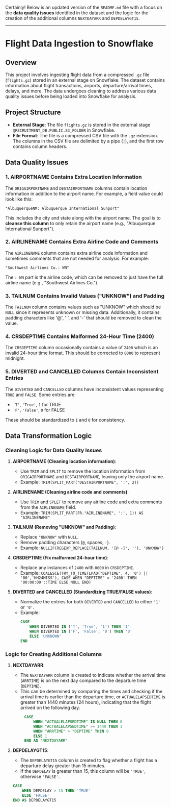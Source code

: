 Certainly! Below is an updated version of the `README.md` file with a focus on the **data quality issues** identified in the dataset and the logic for the creation of the additional columns `NEXTDAYARR` and `DEPDELAYGT15`.

---

# Flight Data Ingestion to Snowflake

## Overview
This project involves ingesting flight data from a compressed `.gz` file (`flights.gz`) stored in an external stage on Snowflake. The dataset contains information about flight transactions, airports, departure/arrival times, delays, and more. The data undergoes cleaning to address various data quality issues before being loaded into Snowflake for analysis.

## Project Structure

- **External Stage**: The file `flights.gz` is stored in the external stage `@RECRUITMENT_DB.PUBLIC.S3_FOLDER` in Snowflake.
- **File Format**: The file is a compressed CSV file with the `.gz` extension. The columns in the CSV file are delimited by a pipe (`|`), and the first row contains column headers.

## Data Quality Issues

### 1. **AIRPORTNAME Contains Extra Location Information**
   The `ORIGAIRPORTNAME` and `DESTAIRPORTNAME` columns contain location information in addition to the airport name. For example, a field value could look like this:

   ```
   "AlbuquerqueNM: Albuquerque International Sunport"
   ```

   This includes the city and state along with the airport name. The goal is to **cleanse this column** to only retain the airport name (e.g., "Albuquerque International Sunport").

### 2. **AIRLINENAME Contains Extra Airline Code and Comments**
   The `AIRLINENAME` column contains extra airline code information and sometimes comments that are not needed for analysis. For example:

   ```
   "Southwest Airlines Co.: WN"
   ```

   The `: WN` part is the airline code, which can be removed to just have the full airline name (e.g., "Southwest Airlines Co.").

### 3. **TAILNUM Contains Invalid Values ("UNKNOW") and Padding**
   The `TAILNUM` column contains values such as "UNKNOW" which should be `NULL` since it represents unknown or missing data. Additionally, it contains padding characters like '@', ' ', and '-' that should be removed to clean the value.

### 4. **CRSDEPTIME Contains Malformed 24-Hour Time (2400)**
   The `CRSDEPTIME` column occasionally contains a value of `2400` which is an invalid 24-hour time format. This should be corrected to `0000` to represent midnight.

### 5. **DIVERTED and CANCELLED Columns Contain Inconsistent Entries**
   The `DIVERTED` and `CANCELLED` columns have inconsistent values representing `TRUE` and `FALSE`. Some entries are:

   - `'T'`, `'True'`, `1` for TRUE
   - `'F'`, `'False'`, `0` for FALSE

   These should be standardized to `1` and `0` for consistency.

## Data Transformation Logic

### Cleaning Logic for Data Quality Issues

1. **AIRPORTNAME (Cleaning location information)**:
   - Use `TRIM` and `SPLIT` to remove the location information from `ORIGAIRPORTNAME` and `DESTAIRPORTNAME`, leaving only the airport name.
   - Example: `TRIM(SPLIT_PART("DESTAIRPORTNAME", ':', 2))`

2. **AIRLINENAME (Cleaning airline code and comments)**:
   - Use `TRIM` and `SPLET` to remove any airline code and extra comments from the `AIRLINENAME` field.
   - Example: `TRIM(SPLIT_PART(FR."AIRLINENAME", ':', 1)) AS "AIRLINENAME"`

3. **TAILNUM (Removing "UNKNOW" and Padding)**:
   - Replace `"UNKNOW"` with `NULL`.
   - Remove padding characters (`@`, spaces, `-`).
   - Example: `NULLIF(REGEXP_REPLACE(TAILNUM, '[@ -]', ''), 'UNKNOW')`

4. **CRSDEPTIME (Fix malformed 24-hour time)**:
   - Replace any instances of `2400` with `0000` in `CRSDEPTIME`.
   - Example: `COALESCE(TRY_TO_TIME(LPAD("DEPTIME", 4, '0') || '00','HH24MISS'), CASE WHEN "DEPTIME" = '2400' THEN '00:00:00'::TIME ELSE NULL END)`

5. **DIVERTED and CANCELLED (Standardizing TRUE/FALSE values)**:
   - Normalize the entries for both `DIVERTED` and `CANCELLED` to either `'1'` or `'0'`.
   - Example:
     ```sql
     CASE
         WHEN DIVERTED IN ('T', 'True', '1') THEN '1'
         WHEN DIVERTED IN ('F', 'False', '0') THEN '0'
         ELSE 'UNKNOWN'
     END
     ```

### Logic for Creating Additional Columns

1. **NEXTDAYARR**:
   - The `NEXTDAYARR` column is created to indicate whether the arrival time (`ARRTIME`) is on the next day compared to the departure time (`DEPTIME`).
   - This can be determined by comparing the times and checking if the arrival time is earlier than the departure time, or `ACTUALELAPSEDTIME` is greater than 1440 minutes (24 hours), indicating that the flight arrived on the following day.
   
   ```sql
        CASE 
            WHEN "ACTUALELAPSEDTIME" IS NULL THEN 0
            WHEN "ACTUALELAPSEDTIME" >= 1440 THEN 1
            WHEN "ARRTIME" > "DEPTIME" THEN 0
            ELSE 1
        END AS "NEXTDAYARR"
   ```

2. **DEPDELAYGT15**:
   - The `DEPDELAYGT15` column is created to flag whether a flight has a departure delay greater than 15 minutes.
   - If the `DEPDELAY` is greater than 15, this column will be `'TRUE'`, otherwise `'FALSE'`.

   ```sql
   CASE
       WHEN DEPDELAY > 15 THEN 'TRUE'
       ELSE 'FALSE'
   END AS DEPDELAYGT15
   ```